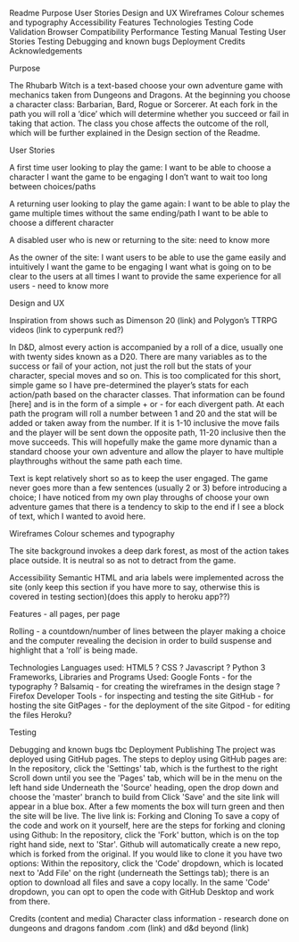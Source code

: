Readme
Purpose
User Stories
Design and UX
Wireframes
Colour schemes and typography
Accessibility
Features
Technologies
Testing
Code Validation
Browser Compatibility
Performance Testing
Manual Testing
User Stories Testing
Debugging and known bugs
Deployment
Credits
Acknowledgements

Purpose

The Rhubarb Witch is a text-based choose your own adventure game with mechanics taken from Dungeons and Dragons. At the beginning you choose a character class: Barbarian, Bard, Rogue or Sorcerer. At each fork in the path you will roll a ‘dice’ which will determine whether you succeed or fail in taking that action. The class you chose affects the outcome of the roll, which will be further explained in the Design section of the Readme.


User Stories

A first time user looking to play the game:
I want to be able to choose a character
I want the game to be engaging
I don’t want to wait too long between choices/paths

A returning user looking to play the game again:
I want to be able to play the game multiple times without the same ending/path
I want to be able to choose a different character

A disabled user who is new or returning to the site:
need to know more

As the owner of the site:
I want users to be able to use the game easily and intuitively
I want the game to be engaging
I want what is going on to be clear to the users at all times
I want to provide the same experience for all users - need to know more

Design and UX

Inspiration from shows such as Dimenson 20 (link) and Polygon’s TTRPG videos (link to cyperpunk red?)

In D&D, almost every action is accompanied by a roll of a dice, usually one with twenty sides known as a D20. There are many variables as to the success or fail of your action, not just the roll but the stats of your character, special moves and so on. This is too complicated for this short, simple game so I have pre-determined the player’s stats for each action/path based on the character classes. That information can be found [here] and is in the form of a simple + or - for each divergent path. At each path the program will roll a number between 1 and 20 and the stat will be added or taken away from the number. If it is 1-10 inclusive the move fails and the player will be sent down the opposite path, 11-20 inclusive then the move succeeds. This will hopefully make the game more dynamic than a standard choose your own adventure and allow the player to have multiple playthroughs without the same path each time.

Text is kept relatively short so as to keep the user engaged. The game never goes more than a few sentences (usually 2 or 3) before introducing a choice; I have noticed from my own play throughs of choose your own adventure games that there is a tendency to skip to the end if I see a block of text, which I wanted to avoid here.

Wireframes
Colour schemes and typography


The site background invokes a deep dark forest, as most of the action takes place outside. It is neutral so as not to detract from the game.

Accessibility
Semantic HTML and aria labels were implemented across the site (only keep this section if you have more to say, otherwise this is covered in testing section)(does this apply to heroku app??)

Features - all pages, per page


Rolling - a countdown/number of lines between the player making a choice and the computer revealing the decision in order to build suspense and highlight that a ‘roll’ is being made. 

Technologies
Languages used:
HTML5 ?
CSS ?
Javascript ?
Python 3
Frameworks, Libraries and Programs Used:
Google Fonts - for the typography ?
Balsamiq - for creating the wireframes in the design stage ?
Firefox Developer Tools - for inspecting and testing the site
GitHub - for hosting the site
GitPages - for the deployment of the site
Gitpod - for editing the files
Heroku?

Testing 



Debugging and known bugs
tbc
Deployment
Publishing
The project was deployed using GitHub pages. The steps to deploy using GitHub pages are:
In the repository, click the 'Settings' tab, which is the furthest to the right
Scroll down until you see the 'Pages' tab, which will be in the menu on the left hand side
Underneath the 'Source' heading, open the drop down and choose the 'master' branch to build from
Click 'Save' and the site link will appear in a blue box. After a few moments the box will turn green and then the site will be live.
The live link is: 
Forking and Cloning
To save a copy of the code and work on it yourself, here are the steps for forking and cloning using Github:
In the repository, click the 'Fork' button, which is on the top right hand side, next to 'Star'.
Github will automatically create a new repo, which is forked from the original. If you would like to clone it you have two options:
Within the repository, click the 'Code' dropdown, which is located next to 'Add File' on the right (underneath the Settings tab); there is an option to download all files and save a copy locally.
In the same 'Code' dropdown, you can opt to open the code with GitHub Desktop and work from there.

Credits (content and media)
Character class information - research done on dungeons and dragons fandom .com (link) and d&d beyond (link)

